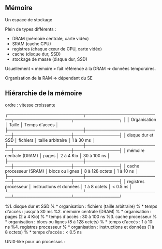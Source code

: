 
## Mémoire

Un espace de stockage

Plein de types différents :

* DRAM (mémoire centrale, carte vidéo)
* SRAM (cache CPU)
* registres (chaque cœur de CPU, carte vidéo)
* cache (disque dur, SSD)
* stockage de masse (disque dur, SSD)

Usuellement « mémoire » fait référence à la DRAM => données temporaires.

Organisation de la RAM => dépendant du SE

## Hiérarchie de la mémoire

ordre : vitesse croissante

┌─────────────────────────┬─────────────────────────┬───────────────────┬───────────────┐
│                         │ Organisation            │ Taille            │ Temps d'accès │
├─────────────────────────┼─────────────────────────┼───────────────────┼───────────────┤
│ disque dur et SSD       │ fichiers                │ taille arbitraire │ 1 à 30 ms     │
├─────────────────────────┼─────────────────────────┼───────────────────┼───────────────┤
│ mémoire centrale (DRAM) │ pages                   │ 2 à 4 Kio         │ 30 à 100 ns   │
├─────────────────────────┼─────────────────────────┼───────────────────┼───────────────┤
│ cache processeur (SRAM) │ blocs ou lignes         │ 8 à 128 octets    │ 1 à 10 ns     │
├─────────────────────────┼─────────────────────────┼───────────────────┼───────────────┤
│ registres processeur    │ instructions et données │ 1 à 8 octets      │ < 0.5 ns      │
└─────────────────────────┴─────────────────────────┴───────────────────┴───────────────┘


%1. disque dur et SSD
%	* organisation : fichiers (taille arbitraire)
%	* temps d'accès : jusqu'à 30 ms
%2. mémoire centrale (DRAM)
%	* organisation : pages (2 à 4 Kio)
%	* temps d'accès : 30 à 100 ns
%3. cache processeur
%	* organisation : blocs ou lignes (8 à 128 octets)
%	* temps d'accès : 1 à 10 ns
%4. registres processeur
%	* organisation : instructions et données (1 à 8 octets)
%	* temps d'accès : < 0.5 ns


UNIX-like
pour un processus :
